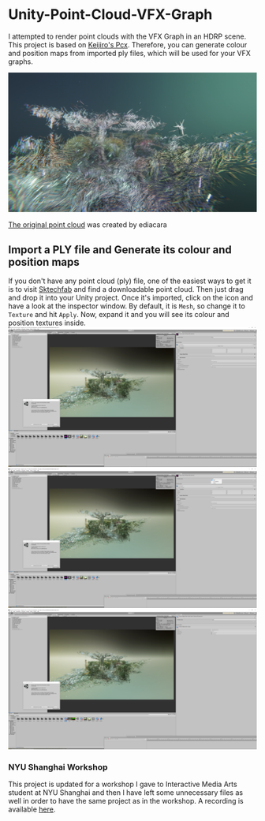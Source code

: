 # Unity-Point-Cloud-VFX-Graph
I attempted to render point clouds with the VFX Graph in an HDRP scene. This project is based on [Keijiro's Pcx](https://github.com/keijiro/Pcx). Therefore, you can generate colour and position maps from imported ply files, which will be used for your VFX graphs.

![Screenshot](Screenshot.png)

[The original point cloud](https://sketchfab.com/3d-models/point-cloud-garden-7301fb3b8d344b13b015382a1adb884c) was created by ediacara

## Import a PLY file and Generate its colour and position maps
If you don't have any point cloud (ply) file, one of the easiest ways to get it is to visit [Sktechfab](https://sketchfab.com/) and find a downloadable point cloud. Then just drag and drop it into your Unity project. Once it's imported, click on the icon and have a look at the inspector window. By default, it is `Mesh`, so change it to `Texture` and hit `Apply`. Now, expand it and you will see its colour and position textures inside.
![Screenshot](ply_mesh.png)
![Screenshot](ply_type.png)
![Screenshot](ply_texture.png)
### NYU Shanghai Workshop
This project is updated for a workshop I gave to Interactive Media Arts student at NYU Shanghai and then I have left some unnecessary files as well in order to have the same project as in the workshop. A recording is available [here](https://youtu.be/iqntF9NPqLw). 
